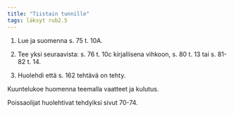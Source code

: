 ```yaml
---
title: "Tiistain tunnille"
tags: läksyt rub2.5
---
```


1. Lue ja suomenna s. 75 t. 10A.
2. Tee yksi seuraavista: s. 76 t. 10c kirjallisena vihkoon, s. 80 t. 13 tai s. 81-82 t. 14.

2. Huolehdi että s. 162 tehtävä on tehty.

Kuuntelukoe huomenna teemalla vaatteet ja kulutus.

Poissaolijat huolehtivat tehdyiksi sivut 70-74.